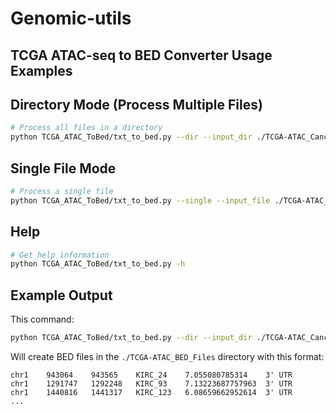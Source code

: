 # Genomic-utils

## TCGA ATAC-seq to BED Converter Usage Examples

## Directory Mode (Process Multiple Files)
```bash
# Process all files in a directory
python TCGA_ATAC_ToBed/txt_to_bed.py --dir --input_dir ./TCGA-ATAC_Cancer_Type-specific_PeakCalls --output_dir ./TCGA-ATAC_BED_Files
```

## Single File Mode
```bash
# Process a single file
python TCGA_ATAC_ToBed/txt_to_bed.py --single --input_file ./TCGA-ATAC_Cancer_Type-specific_PeakCalls/KIRC_peakCalls.txt --output_file ./TCGA-ATAC_BED_Files/KIRC_peakCalls.bed
```

## Help
```bash
# Get help information
python TCGA_ATAC_ToBed/txt_to_bed.py -h
```

## Example Output
This command:
```bash
python TCGA_ATAC_ToBed/txt_to_bed.py --dir --input_dir ./TCGA-ATAC_Cancer_Type-specific_PeakCalls --output_dir ./TCGA-ATAC_BED_Files
```

Will create BED files in the `./TCGA-ATAC_BED_Files` directory with this format:
```
chr1    943064    943565    KIRC_24    7.055080785314    3' UTR
chr1    1291747   1292248   KIRC_93    7.13223687757963  3' UTR
chr1    1440816   1441317   KIRC_123   6.08659662952614  3' UTR
...
```
